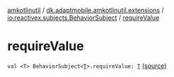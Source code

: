 [amkotlinutil](../../index.md) / [dk.adaptmobile.amkotlinutil.extensions](../index.md) / [io.reactivex.subjects.BehaviorSubject](index.md) / [requireValue](./require-value.md)

# requireValue

`val <T> BehaviorSubject<`[`T`](require-value.md#T)`>.requireValue: `[`T`](require-value.md#T) [(source)](https://github.com/adaptmobile-organization/amkotlinutil/tree/master/amkotlinutil/src/main/java/dk/adaptmobile/amkotlinutil/extensions/RxExtensions.kt#L47)